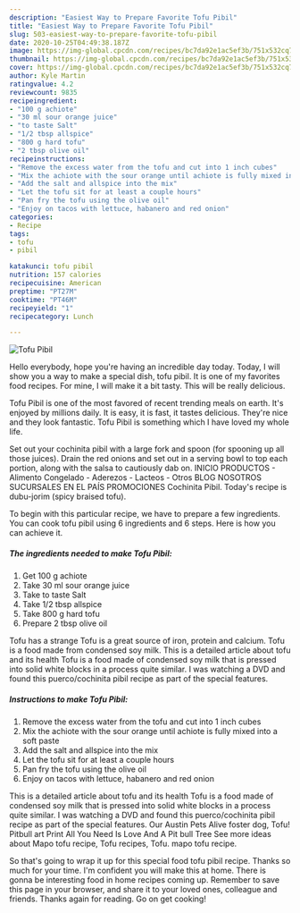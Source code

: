 ```yaml
---
description: "Easiest Way to Prepare Favorite Tofu Pibil"
title: "Easiest Way to Prepare Favorite Tofu Pibil"
slug: 503-easiest-way-to-prepare-favorite-tofu-pibil
date: 2020-10-25T04:49:38.187Z
image: https://img-global.cpcdn.com/recipes/bc7da92e1ac5ef3b/751x532cq70/tofu-pibil-recipe-main-photo.jpg
thumbnail: https://img-global.cpcdn.com/recipes/bc7da92e1ac5ef3b/751x532cq70/tofu-pibil-recipe-main-photo.jpg
cover: https://img-global.cpcdn.com/recipes/bc7da92e1ac5ef3b/751x532cq70/tofu-pibil-recipe-main-photo.jpg
author: Kyle Martin
ratingvalue: 4.2
reviewcount: 9835
recipeingredient:
- "100 g achiote"
- "30 ml sour orange juice"
- "to taste Salt"
- "1/2 tbsp allspice"
- "800 g hard tofu"
- "2 tbsp olive oil"
recipeinstructions:
- "Remove the excess water from the tofu and cut into 1 inch cubes"
- "Mix the achiote with the sour orange until achiote is fully mixed into a soft paste"
- "Add the salt and allspice into the mix"
- "Let the tofu sit for at least a couple hours"
- "Pan fry the tofu using the olive oil"
- "Enjoy on tacos with lettuce, habanero and red onion"
categories:
- Recipe
tags:
- tofu
- pibil

katakunci: tofu pibil 
nutrition: 157 calories
recipecuisine: American
preptime: "PT27M"
cooktime: "PT46M"
recipeyield: "1"
recipecategory: Lunch

---
```



![Tofu Pibil](https://img-global.cpcdn.com/recipes/bc7da92e1ac5ef3b/751x532cq70/tofu-pibil-recipe-main-photo.jpg)

Hello everybody, hope you're having an incredible day today. Today, I will show you a way to make a special dish, tofu pibil. It is one of my favorites food recipes. For mine, I will make it a bit tasty. This will be really delicious.

Tofu Pibil is one of the most favored of recent trending meals on earth. It's enjoyed by millions daily. It is easy, it is fast, it tastes delicious. They're nice and they look fantastic. Tofu Pibil is something which I have loved my whole life.

Set out your cochinita pibil with a large fork and spoon (for spooning up all those juices). Drain the red onions and set out in a serving bowl to top each portion, along with the salsa to cautiously dab on. INICIO PRODUCTOS - Alimento Congelado - Aderezos - Lacteos - Otros BLOG NOSOTROS SUCURSALES EN EL PAÍS PROMOCIONES Cochinita Pibil. Today&#39;s recipe is dubu-jorim (spicy braised tofu).


To begin with this particular recipe, we have to prepare a few ingredients. You can cook tofu pibil using 6 ingredients and 6 steps. Here is how you can achieve it.

<!--inarticleads1-->

##### The ingredients needed to make Tofu Pibil:

1. Get 100 g achiote
1. Take 30 ml sour orange juice
1. Take to taste Salt
1. Take 1/2 tbsp allspice
1. Take 800 g hard tofu
1. Prepare 2 tbsp olive oil


Tofu has a strange Tofu is a great source of iron, protein and calcium. Tofu is a food made from condensed soy milk. This is a detailed article about tofu and its health Tofu is a food made of condensed soy milk that is pressed into solid white blocks in a process quite similar. I was watching a DVD and found this puerco/cochinita pibil recipe as part of the special features. 

<!--inarticleads2-->

##### Instructions to make Tofu Pibil:

1. Remove the excess water from the tofu and cut into 1 inch cubes
1. Mix the achiote with the sour orange until achiote is fully mixed into a soft paste
1. Add the salt and allspice into the mix
1. Let the tofu sit for at least a couple hours
1. Pan fry the tofu using the olive oil
1. Enjoy on tacos with lettuce, habanero and red onion


This is a detailed article about tofu and its health Tofu is a food made of condensed soy milk that is pressed into solid white blocks in a process quite similar. I was watching a DVD and found this puerco/cochinita pibil recipe as part of the special features. Our Austin Pets Alive foster dog, Tofu! Pitbull art Print All You Need Is Love And A Pit bull Tree See more ideas about Mapo tofu recipe, Tofu recipes, Tofu. mapo tofu recipe. 

So that's going to wrap it up for this special food tofu pibil recipe. Thanks so much for your time. I'm confident you will make this at home. There is gonna be interesting food in home recipes coming up. Remember to save this page in your browser, and share it to your loved ones, colleague and friends. Thanks again for reading. Go on get cooking!

